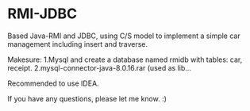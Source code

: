 # RMI-JDBC
Based Java-RMI and JDBC, using C/S model to implement a simple car management including insert and traverse.

Makesure:
1.Mysql and create a database named rmidb with tables: car, receipt.
2.mysql-connector-java-8.0.16.rar (used as lib...

Recommended to use IDEA.

If you have any questions, please let me know. :)
